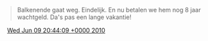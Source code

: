 > Balkenende gaat weg\. Eindelijk\. En nu betalen we hem nog 8 jaar wachtgeld\. Da's pas een lange vakantie\!

<img src="../../media/tweet.ico" width="12" /> [Wed Jun 09 20:44:09 +0000 2010](https://twitter.com/DromerDenker/status/15801154963)